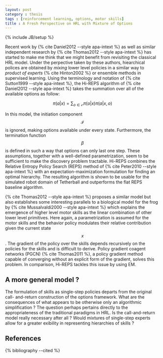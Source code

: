 ```yaml
---
layout: post
category : thesis
tags : [reinforcement learning, options, motor skills]
title : A Fresh Perspective on HRL with Mixture of Options
---
```

{% include JB/setup %}

Recent work by {% cite Daniel2012 --style apa-intext %} as well as
similar independent research by {% cite Thomas2012 --style apa-intext %} has started to make me think that
we might benefit from revisiting the classical HRL model. Under the perpective taken
by these authors, hiearchical polices are obtained by *mixing* lower level policies
in a similar way to *product of experts* {% cite Hinton2002 %} or ensemble methods in supervised learning.
Using the terminology and notation of {% cite Sutton1999 --style apa-intext %}, the Hi-REPS algorithm of {% cite Daniel2012 --style apa-intext %} takes the summation
over all of the available options as follow:

$$
\pi(a|x) = \sum_{o \in \mathcal{O}} \pi(o|x) \pi(a|x,o)
$$

In this model, the initiation component $$\mathcal{I}$$ is ignored, making options
available under every state. Furthermore, the termination function $$\beta$$ is defined
in such a way that options can only last one step. These assumptions, together with a well-defined parametrization,
seem to be sufficient to make the discovery problem tractable. Hi-REPS combines the Relative Entropy Policy Search (REPS) method of {% cite Peter2010 --style apa-intext %}
with an expectation-maximization formulation for finding an optimal hierarchy. The resulting algorithm
is shown to be usable for the simulated robot domain of Tetherball and
outperforms the flat REPS baseline algorithm.

{% cite Thomas2012 --style apa-intext %} proposes a similar model but
also establishes some interesting parallels to a biological model for the frog
by {% cite MussaIvaldi2000 --style apa-intext %} which explains the emergence of higher level
motor skills as the linear combination of other lower level primitives. Here again, a parametrization is assumed
for the motor skills and the behavior policy modulates their relative contribution given the current state $$x$$.
The gradient of the policy over the skills depends recursively on the
policies for the skills and is difficult to derive. Policy gradient coagent
networks (PGCN) {% cite Thomas2011 %}, a policy gradient method capable
of converging without an explicit form of the gradient, solves this problem. In
comparison, Hi-REPS tackles this issue by using EM.

A more general model ?
----------------------
The formulation of skills as single-step policies departs from the original call-
and-return construction of the options framework. What are the consequences of
what appears to be otherwise only an algorithmic simplification ? The question
perhaps pertains directly to the appropriateness of the traditional paradigms in
HRL. Is the call-and-return model really necessary after all ? Would mixtures
of single-step experts allow for a greater exibility in representing hierarchies of
skills ?

References
----------
{% bibliography --cited %}
